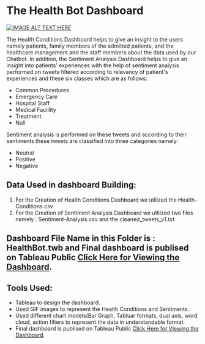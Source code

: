 # The Health Bot Dashboard

[![IMAGE ALT TEXT HERE](https://img.youtube.com/vi/JFwGIzCduIE/0.jpg)](https://www.youtube.com/watch?v=JFwGIzCduIE)

The Health Conditions Dashboard helps to give an insight to the users namely patients, family members of the admitted patients, and the healthcare management and the staff members about the data used by our Chatbot. In addition, the Sentiment Analysis Dashboard helps to give an insight into patients' experiences with the help of sentiment analysis performed on tweets filtered according to relevancy of patient's experiences and these six classes which are as follows: 
* Common Procedures
* Emergency Care
* Hospital Staff
* Medical Facillity 
* Treatment
* Null 

Sentiment analysis is performed on these tweets and according to their sentiments these tweets are classified into three categories namely: 
* Neutral
* Positive
* Negative

## Data Used in dashboard Building: 
1. For the Creation of Health Conditions Dashboard we utilized the Health-Conditions.csv
2. For the Creation of Sentiment Analysis Dashboard we utlilzed two files namely : Sentiment-Analysis.csv and the cleaned_tweets_v1.txt

## Dashboard File Name in this Folder is : **HealthBot.twb** and Final dashboard is publised on Tableau Public [Click Here for Viewing the Dashboard](https://public.tableau.com/app/profile/sudhakar.reddy7432/viz/HealthBot/Health?publish=yes).
                                                                              
## Tools Used: 
- Tableau to design the dashboard.
- Used GIF images to represent the Health Conditions and Sentiments.
- Used different chart models(Bar Graph, Tabluar formats, dual axis, word cloud, action filters to represent the data in understandable format.
- Final dashboard is publised on Tableau Public [Click Here for Viewing the Dashboard](https://public.tableau.com/app/profile/sudhakar.reddy7432/viz/HealthBot/Health?publish=yes).


